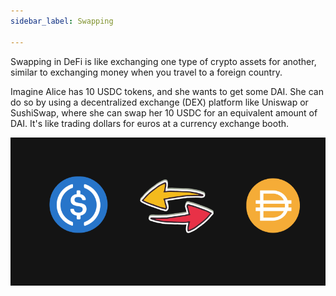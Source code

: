 ```yaml
---
sidebar_label: Swapping

---
```



Swapping in DeFi is like exchanging one type of crypto assets for another, similar to exchanging money when you travel to a foreign country.
<br/>

Imagine Alice has 10 USDC tokens, and she wants to get some DAI. She can do so by using a decentralized exchange (DEX) platform like Uniswap or SushiSwap, where she can swap her 10 USDC for an equivalent amount of DAI. It's like trading dollars for euros at a currency exchange booth.

![swap](../../static/img/swap.png)


